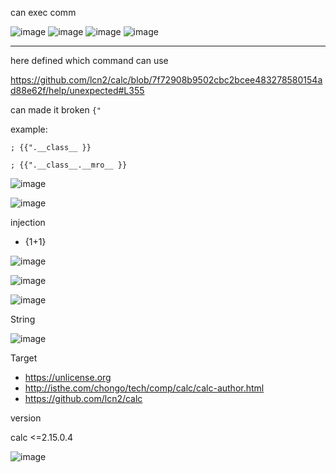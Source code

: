 can exec comm

![image](https://github.com/Trinity-SYT-SECURITY/vuln_issue_injc/assets/96654161/f669a793-c431-4962-9c8a-3d121145b4f2)
![image](https://github.com/Trinity-SYT-SECURITY/vuln_issue_injc/assets/96654161/033e85cc-7365-4b47-9ff4-e78d583c1ede)
![image](https://github.com/Trinity-SYT-SECURITY/vuln_issue_injc/assets/96654161/9765f8aa-838c-4fc1-a8a4-5d54e9d57c22)
![image](https://github.com/Trinity-SYT-SECURITY/vuln_issue_injc/assets/96654161/d4edd296-d097-45c1-9ad1-d522867eda1b)

----
here defined which command can use

https://github.com/lcn2/calc/blob/7f72908b9502cbc2bcee483278580154ad88e62f/help/unexpected#L355

can made it broken `{"`

example:

`; {{".__class__ }}`

`; {{".__class__.__mro__ }}`

![image](https://github.com/Trinity-SYT-SECURITY/vuln_issue_injc/assets/96654161/ca00057d-f52e-48af-9b64-364ae1ad4fce)

![image](https://github.com/Trinity-SYT-SECURITY/vuln_issue_injc/assets/96654161/a2a6fdc0-ea7b-4876-bb8f-ebc75cc9be07)


injection

+ {1+1}
  
![image](https://github.com/Trinity-SYT-SECURITY/vuln_issue_injc/assets/96654161/3036c64f-a171-403c-a5a3-c2927ac3d3d3)

![image](https://github.com/Trinity-SYT-SECURITY/vuln_issue_injc/assets/96654161/6d2988f8-df37-495a-ad3f-6683d601dae9)

![image](https://github.com/Trinity-SYT-SECURITY/vuln_issue_injc/assets/96654161/3b3a23ec-7621-4393-b5b1-2d25cdd550cd)


String

![image](https://github.com/Trinity-SYT-SECURITY/vuln_issue_injc/assets/96654161/57b67fc1-ca07-45ca-a166-278e108cb3f5)

Target

+ https://unlicense.org
+ http://isthe.com/chongo/tech/comp/calc/calc-author.html
+ https://github.com/lcn2/calc

version

calc <=2.15.0.4

![image](https://github.com/Trinity-SYT-SECURITY/vuln_issue_injc/assets/96654161/405be402-72b6-43b7-8cea-1a83bc8d4042)
